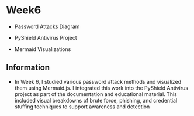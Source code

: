 # Week6

- Password Attacks Diagram

- PyShield Antivirus Project

- Mermaid Visualizations

## Information

- In Week 6, I studied various password attack methods and visualized them using Mermaid.js.
I integrated this work into the PyShield Antivirus project as part of the documentation and educational material.
This included visual breakdowns of brute force, phishing, and credential stuffing techniques to support awareness and detection
